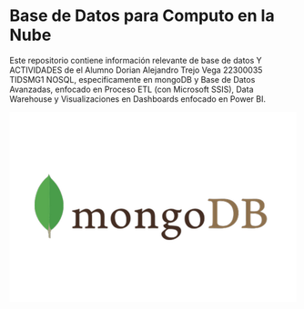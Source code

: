 # Base de Datos para Computo en la Nube

Este repositorio contiene información relevante de base de datos Y ACTIVIDADES de el Alumno Dorian Alejandro Trejo Vega 22300035 TIDSMG1 
NOSQL, especificamente en mongoDB y Base de Datos Avanzadas, enfocado en Proceso ETL (con Microsoft SSIS), Data Warehouse y Visualizaciones en Dashboards enfocado en Power BI.

![MongoDB](./img/mongodb.png)
